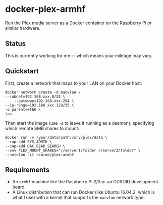 # docker-plex-armhf

Run the Plex media server as a Docker container on the Raspberry Pi or similar hardware.

## Status

This is currently working for me -- which means your mileage may vary.

## Quickstart

First, create a network that maps to your LAN on your Docker host:

	docker network create -d macvlan \
	--subnet=192.168.xxx.0/24 \
        --gateway=192.168.xxx.254 \
	--ip-range=192.168.xxx.128/25 \
	-o parent=eth0 \
	lan

Then start the image (use `-d` to leave it running as a deamon), specifying which remote SMB shares to mount:

    docker run -v /your/data/path:/srv/plex/data \
    --cap-add SYS_ADMIN \
    --cap-add DAC_READ_SEARCH \
    --env PLEX_MOUNT_SHARES="//server1/folder //server2/folder" \
    --net=lan -it rcarmo/plex:armhf

## Requirements

* An `armhf` machine like the Raspberry Pi 2/3 or an ODROID development board
* A Linux distribution that can run Docker (like Ubuntu 16.04.2, which is what I use) with a kernel that supports the `macvlan` network type.

